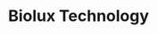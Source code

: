 ---
layout: startup_page
title: "Biolux Technology"
id: "orthopulse.com"
permalink: "/bioluxtechnologyorthopulse.com04042025/"
website: "https://www.orthopulse.com/"
funding_round: "Seed"
funding_amount: "$4.5M"
investors: "redalpine, Revere Partners"
about: "Biolux Technology develops advanced light-accelerated orthodontics. Their flagship product, OrthoPulse®, uses near-infrared light therapy to accelerate tooth movement, reducing treatment time and discomfort. This technology aims to improve patient outcomes and the overall orthodontic experience."
markets: "Healthtech, Orthodontics, Medical Equipment Manufacturing, Biotechnology, Health Care, Manufacturing, Medical, Medical Device, Wellness"
hq: "Vienna, , Austria"
founded_year: "2003"
linkedin: "https://www.linkedin.com/company/biolux-technology"
twitter: "https://twitter.com/orthopulse"
instagram: ""
facebook: "https://web.facebook.com/orthopulse.official/"
crunchbase: "https://www.crunchbase.com/organization/biolux-research"
pitchbook: "https://pitchbook.com/profiles/company/147263-50"

# SEO Optimization
meta_title: "Biolux Technology - Seed Funding ($4.5M)"
meta_description: "Biolux Technology, Biolux Technology develops advanced light-accelerated orthodontics. Their flagship product, OrthoPulse®, uses near-infrared light therapy to accelerat..."
meta_keywords: "Biolux Technology, Healthtech, Orthodontics, Medical Equipment Manufacturing, Biotechnology, Health Care, Manufacturing, Medical, Medical Device, Wellness, Seed funding"
canonical_url: "https://pkprojectstartups.github.io/projectstartups.com/bioluxtechnologyorthopulse.com04042025/"
---